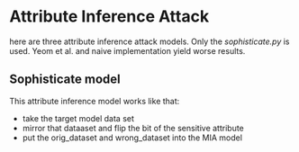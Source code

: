 # Attribute Inference Attack

here are three attribute inference attack models. Only the _sophisticate.py_ is used. 
Yeom et al. and naive implementation yield worse results.

## Sophisticate model

This attribute inference model works like that:

- take the target model data set
- mirror that dataaset and flip the bit of the sensitive attribute
- put the orig_dataset and wrong_dataset into the MIA model
